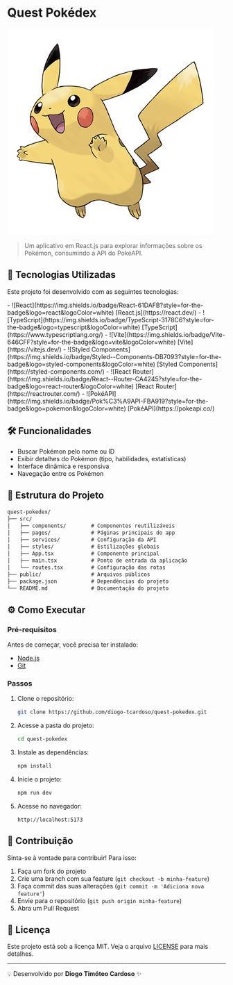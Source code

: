 # Quest Pokédex

![Pokédex Logo](https://raw.githubusercontent.com/PokeAPI/sprites/master/sprites/pokemon/other/official-artwork/25.png)

> Um aplicativo em React.js para explorar informações sobre os Pokémon, consumindo a API do PokéAPI.

## 🚀 Tecnologias Utilizadas

Este projeto foi desenvolvido com as seguintes tecnologias:

<div data-badges>
- ![React](https://img.shields.io/badge/React-61DAFB?style=for-the-badge&logo=react&logoColor=white) [React.js](https://react.dev/)
- ![TypeScript](https://img.shields.io/badge/TypeScript-3178C6?style=for-the-badge&logo=typescript&logoColor=white) [TypeScript](https://www.typescriptlang.org/)
- ![Vite](https://img.shields.io/badge/Vite-646CFF?style=for-the-badge&logo=vite&logoColor=white) [Vite](https://vitejs.dev/)
- ![Styled Components](https://img.shields.io/badge/Styled--Components-DB7093?style=for-the-badge&logo=styled-components&logoColor=white) [Styled Components](https://styled-components.com/)
- ![React Router](https://img.shields.io/badge/React--Router-CA4245?style=for-the-badge&logo=react-router&logoColor=white) [React Router](https://reactrouter.com/)
- ![PokéAPI](https://img.shields.io/badge/Pok%C3%A9API-FBA919?style=for-the-badge&logo=pokemon&logoColor=white) [PokéAPI](https://pokeapi.co/)
</div>

## 🛠️ Funcionalidades

- Buscar Pokémon pelo nome ou ID
- Exibir detalhes do Pokémon (tipo, habilidades, estatísticas)
- Interface dinâmica e responsiva
- Navegação entre os Pokémon

## 📂 Estrutura do Projeto

```
quest-pokedex/
├── src/
│   ├── components/        # Componentes reutilizáveis
│   ├── pages/             # Páginas principais do app
│   ├── services/          # Configuração da API
│   ├── styles/            # Estilizações globais
│   ├── App.tsx            # Componente principal
│   ├── main.tsx           # Ponto de entrada da aplicação
│   └── routes.tsx         # Configuração das rotas
├── public/                # Arquivos públicos
├── package.json           # Dependências do projeto
└── README.md              # Documentação do projeto
```

## ⚙️ Como Executar

### Pré-requisitos

Antes de começar, você precisa ter instalado:
- [Node.js](https://nodejs.org/)
- [Git](https://git-scm.com/)

### Passos

1. Clone o repositório:
   ```sh
   git clone https://github.com/diogo-tcardoso/quest-pokedex.git
   ```

2. Acesse a pasta do projeto:
   ```sh
   cd quest-pokedex
   ```

3. Instale as dependências:
   ```sh
   npm install
   ```

4. Inicie o projeto:
   ```sh
   npm run dev
   ```

5. Acesse no navegador:
   ```
   http://localhost:5173
   ```

## 🤝 Contribuição

Sinta-se à vontade para contribuir! Para isso:
1. Faça um fork do projeto
2. Crie uma branch com sua feature (`git checkout -b minha-feature`)
3. Faça commit das suas alterações (`git commit -m 'Adiciona nova feature'`)
4. Envie para o repositório (`git push origin minha-feature`)
5. Abra um Pull Request

## 📜 Licença

Este projeto está sob a licença MIT. Veja o arquivo [LICENSE](LICENSE) para mais detalhes.

---

💡 Desenvolvido por **Diogo Timóteo Cardoso** ✨
